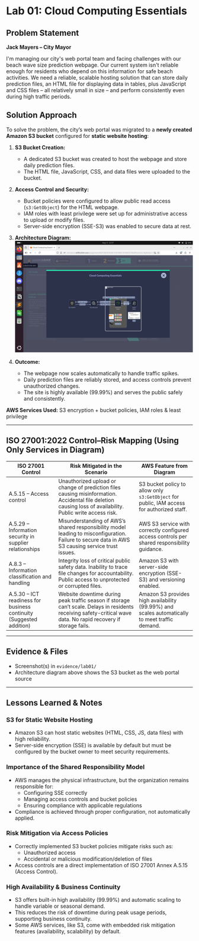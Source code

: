# Lab 01: Cloud Computing Essentials

## Problem Statement

**Jack Mayers – City Mayor**

I'm managing our city's web portal team and facing challenges with our beach wave size prediction webpage. Our current system isn't reliable enough for residents who depend on this information for safe beach activities. We need a reliable, scalable hosting solution that can store daily prediction files, an HTML file for displaying data in tables, plus JavaScript and CSS files – all relatively small in size – and perform consistently even during high traffic periods.

## Solution Approach

To solve the problem, the city’s web portal was migrated to a **newly created Amazon S3 bucket** configured for **static website hosting**:

1. **S3 Bucket Creation:**  
   - A dedicated S3 bucket was created to host the webpage and store daily prediction files.  
   - The HTML file, JavaScript, CSS, and data files were uploaded to the bucket.

2. **Access Control and Security:**  
   - Bucket policies were configured to allow public read access (`s3:GetObject`) for the HTML webpage.  
   - IAM roles with least privilege were set up for administrative access to upload or modify files.  
   - Server-side encryption (SSE-S3) was enabled to secure data at rest.

3. **Architecture Diagram:**  
   ![Architecture Diagram](../evidence/lab01/architecture-diagram.png)  
   

4. **Outcome:**  
   - The webpage now scales automatically to handle traffic spikes.  
   - Daily prediction files are reliably stored, and access controls prevent unauthorized changes.  
   - The site is highly available (99.99%) and serves the public safely and consistently.

**AWS Services Used:** S3 encryption + bucket policies, IAM roles & least privilege  

---

## ISO 27001:2022 Control–Risk Mapping (Using Only Services in Diagram)

| ISO 27001 Control | Risk Mitigated in the Scenario | AWS Feature from Diagram |
|------------------|--------------------------------|-------------------------|
| A.5.15 – Access control | Unauthorized upload or change of prediction files causing misinformation. Accidental file deletion causing loss of availability. Public write access risk. | S3 bucket policy to allow only `s3:GetObject` for public, IAM access for authorized staff. |
| A.5.29 – Information security in supplier relationships | Misunderstanding of AWS’s shared responsibility model leading to misconfiguration. Failure to secure data in AWS S3 causing service trust issues. | AWS S3 service with correctly configured access controls per shared responsibility guidance. |
| A.8.3 – Information classification and handling | Integrity loss of critical public safety data. Inability to trace file changes for accountability. Public access to unprotected or corrupted files. | Amazon S3 with server-side encryption (SSE-S3) and versioning enabled. |
| A.5.30 – ICT readiness for business continuity (Suggested addition) | Website downtime during peak traffic season if storage can’t scale. Delays in residents receiving safety-critical wave data. No rapid recovery if storage fails. | Amazon S3 provides high availability (99.99%) and scales automatically to meet traffic demand. |

---

## Evidence & Files

- Screenshot(s) in `evidence/lab01/`  
- Architecture diagram above shows the S3 bucket as the web portal source

---

## Lessons Learned & Notes

### S3 for Static Website Hosting
- Amazon S3 can host static websites (HTML, CSS, JS, data files) with high reliability.  
- Server-side encryption (SSE) is available by default but must be configured by the bucket owner to meet security requirements.

### Importance of the Shared Responsibility Model
- AWS manages the physical infrastructure, but the organization remains responsible for:
  - Configuring SSE correctly  
  - Managing access controls and bucket policies  
  - Ensuring compliance with applicable regulations  
- Compliance is achieved through proper configuration, not automatically applied.

### Risk Mitigation via Access Policies
- Correctly implemented S3 bucket policies mitigate risks such as:  
  - Unauthorized access  
  - Accidental or malicious modification/deletion of files  
- Access controls are a direct implementation of ISO 27001 Annex A.5.15 (Access Control).

### High Availability & Business Continuity
- S3 offers built-in high availability (99.99%) and automatic scaling to handle variable or seasonal demand.  
- This reduces the risk of downtime during peak usage periods, supporting business continuity.  
- Some AWS services, like S3, come with embedded risk mitigation features (availability, scalability) by default.
